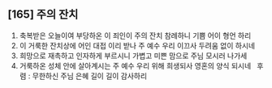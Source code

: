 ## [165] 주의 잔치

1) 축복받은 오늘이여 부당하온 이 죄인이 주의 잔치 참례하니 기쁨 어이 형언 하리   
2) 이 거룩한 잔치상에 어인 대접 이리 받나 주 예수 우리 이끄사 두려움 없이 하시네  
3) 희망으로 재촉하고 인자하게 부르시니 가볍고 미쁜 맘으로 주님 모시러 나가세   
4) 거룩하온 성체 안에 살아계시는 주 예수 우리 위해 희생되사 영혼의 양식 되시네  
후렴 : 무한하신 주님 은혜 길이 길이 감사하리
